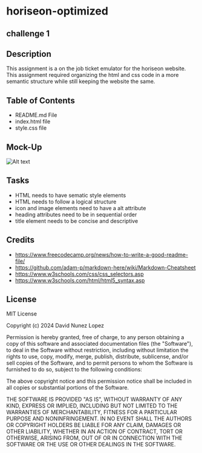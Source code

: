 # horiseon-optimized

## challenge 1

## Description

This assignment is a on the job ticket emulator for the horiseon website. This assignment required organizing the html and css code in a more semantic structure while still keeping the website the same.

## Table of Contents

- README.md File
- index.html file
- style.css file

## Mock-Up

![Alt text](images/Horiseon%20Optimized.gif)

## Tasks

- HTML needs to have sematic style elements
- HTML needs to follow a logical structure
- icon and image elements need to have a alt attribute
- heading attributes need to be in sequential order
- title element needs to be concise and descriptive

## Credits

- https://www.freecodecamp.org/news/how-to-write-a-good-readme-file/
- https://github.com/adam-p/markdown-here/wiki/Markdown-Cheatsheet
- https://www.w3schools.com/css/css_selectors.asp
- https://www.w3schools.com/html/html5_syntax.asp

## License

MIT License

Copyright (c) 2024 David Nunez Lopez

Permission is hereby granted, free of charge, to any person obtaining a copy of this software and associated documentation files (the "Software"), to deal in the Software without restriction, including without limitation the rights to use, copy, modify, merge, publish, distribute, sublicense, and/or sell copies of the Software, and to permit persons to whom the Software is furnished to do so, subject to the following conditions:

The above copyright notice and this permission notice shall be included in all copies or substantial portions of the Software.

THE SOFTWARE IS PROVIDED "AS IS", WITHOUT WARRANTY OF ANY KIND, EXPRESS OR IMPLIED, INCLUDING BUT NOT LIMITED TO THE WARRANTIES OF MERCHANTABILITY, FITNESS FOR A PARTICULAR PURPOSE AND NONINFRINGEMENT. IN NO EVENT SHALL THE AUTHORS OR COPYRIGHT HOLDERS BE LIABLE FOR ANY CLAIM, DAMAGES OR OTHER LIABILITY, WHETHER IN AN ACTION OF CONTRACT, TORT OR OTHERWISE, ARISING FROM, OUT OF OR IN CONNECTION WITH THE SOFTWARE OR THE USE OR OTHER DEALINGS IN THE SOFTWARE.


